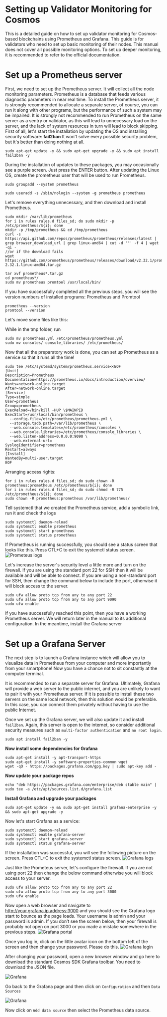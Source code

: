 # Setting up Validator Monitoring for Cosmos #
This is a detailed guide on how to set up validator monitoring for Cosmos-based blockchains using Prometheus and Grafana.
This guide is for validators who need to set up basic monitoring of their nodes. This manual does not cover all possible monitoring options. 
To set up deeper monitoring, it is recommended to refer to the official documentation.
# Set up a Prometheus server #
First, we need to set up the Prometheus server. 
It will collect all the node monitoring parameters. Prometheus is a database that feeds various diagnostic parameters in near real time.
To install the Prometheus server, it is strongly recommended to allocate a separate server, of course, you can run it along with other programs, but the performance of such a system may be impaired. It is strongly not recommended to run Prometheus on the same server as a sentry or validator, as this will lead to unnecessary load on the server, and the lack of system resources in turn will lead to block skipping.
First of all, let's start the installation by updating the OS and installing security software: **fail2ban**
It won't solve every possible security problem, but it's better than doing nothing at all.
```
sudo apt-get update -y && sudo apt-get upgrade -y && sudo apt install fail2ban -y
```
During the installation of updates to these packages, you may occasionally see a purple screen. Just press the ENTER button.
After updating the Linux OS, create the prometheus user that will be used to run Prometheus.
```
sudo groupadd --system prometheus

sudo useradd -s /sbin/nologin --system -g prometheus prometheus
```
Let's remove everything unnecessary, and then download and install Prometheus.
```
sudo mkdir /var/lib/prometheus
for i in rules rules.d files_sd; do sudo mkdir -p /etc/prometheus/${i}; done
mkdir -p /tmp/prometheus && cd /tmp/prometheus
curl -s https://api.github.com/repos/prometheus/prometheus/releases/latest | grep browser_download_url | grep linux-amd64 | cut -d '"' -f 4 | wget -qi -
//or if the download fails
wget https://github.com/prometheus/prometheus/releases/download/v2.32.1/prometheus-2.32.1.linux-amd64.tar.gz

tar xvf prometheus*.tar.gz
cd prometheus*/
sudo mv prometheus promtool /usr/local/bin/
```
If you have successfully completed all the previous steps,
you will see the version numbers of installed programs: Prometheus and Promtool
```
prometheus --version
promtool --version
```
Let's move some files like this:

While in the tmp folder, run
```
sudo mv prometheus.yml /etc/prometheus/prometheus.yml
sudo mv consoles/ console_libraries/ /etc/prometheus/
```
Now that all the preparatory work is done, you can set up Prometheus as a service so that it runs all the time!
```
sudo tee /etc/systemd/system/prometheus.service<<EOF
[Unit]
Description=Prometheus
Documentation=https://prometheus.io/docs/introduction/overview/
Wants=network-online.target
After=network-online.target
[Service]
Type=simple
User=prometheus
Group=prometheus
ExecReload=/bin/kill -HUP \$MAINPID
ExecStart=/usr/local/bin/prometheus \
  --config.file=/etc/prometheus/prometheus.yml \
  --storage.tsdb.path=/var/lib/prometheus \
  --web.console.templates=/etc/prometheus/consoles \
  --web.console.libraries=/etc/prometheus/console_libraries \
  --web.listen-address=0.0.0.0:9090 \
  --web.external-url=
SyslogIdentifier=prometheus
Restart=always
[Install]
WantedBy=multi-user.target
EOF
```
Arranging access rights:
```
for i in rules rules.d files_sd; do sudo chown -R prometheus:prometheus /etc/prometheus/${i}; done
for i in rules rules.d files_sd; do sudo chmod -R 775 /etc/prometheus/${i}; done
sudo chown -R prometheus:prometheus /var/lib/prometheus/
```
Tell systemctl that we created the Prometheus service, add a symbolic link, run it and check the logs
```
sudo systemctl daemon-reload
sudo systemctl enable prometheus
sudo systemctl start prometheus
sudo systemctl status prometheus
```
If Prometheus is running successfully, you should see a status screen that looks like this. Press CTL+C to exit the systemctl status screen.
![Prometeus logs](https://miro.medium.com/max/700/1*TYE67j8UZfUIl1OtpBDIIg.png "Log")

Let's increase the server's security level a little more and turn on the firewall.
If you are using the standard port 22 for SSH then it will be available and will be able to connect. If you are using a non-standard port for SSH, then change the command below to include the port, otherwise it will block access to the server.
```
sudo ufw allow proto tcp from any to any port 22
sudo ufw allow proto tcp from any to any port 9090
sudo ufw enable
```
If you have successfully reached this point, then you have a working Prometheus server. We will return later in the manual to its additional configuration. In the meantime, install the Grafana server

# Set up a Grafana Server #
The next step is to launch a Grafana instance which will allow you to visualize data in Prometheus from your computer and more importantly from your smartphone! Now you have a chance not to sit constantly at the computer terminal.

It is recommended to run a separate server for Grafana. Ultimately, Grafana will provide a web server to the public internet, and you are unlikely to want to pair it with your Prometheus server. If it is possible to install these two servers on the same local network, then this solution would be preferable. In this case, you can connect them privately without having to use the public Internet.

Once we set up the Grafana server, we will also update it and install ```fail2ban```. Again, this server is open to the internet, so consider additional security measures such as ```multi-factor authentication``` and ```no root login```.
```
sudo apt install fail2ban -y
```
**Now install some dependencies for Grafana**
```
sudo apt-get install -y apt-transport-https
sudo apt-get install -y software-properties-common wget
wget -qO - https://packages.grafana.com/gpg.key | sudo apt-key add -
```
**Now update your package repos**
```
echo "deb https://packages.grafana.com/enterprise/deb stable main" | sudo tee -a /etc/apt/sources.list.d/grafana.list
```
**Install Grafana and upgrade your packages**
```
sudo apt-get update -y && sudo apt-get install grafana-enterprise -y && sudo apt-get upgrade -y
```
Now let's start Grafana as a service:
```
sudo systemctl daemon-reload
sudo systemctl enable grafana-server
sudo systemctl start grafana-server
sudo systemctl status grafana-server
```
If the installation was successful, you will see the following picture on the screen. Press CTL+C to exit the systemctl status screen.
![Grafana logs](https://miro.medium.com/max/700/1*IVTzT2D9cawk2rQq-HdwpA.png "Log")

Just like the Prometeus server, let's configure the firewall. If you are not using port 22 then change the below command otherwise you will block access to your server.
```
sudo ufw allow proto tcp from any to any port 22
sudo ufw allow proto tcp from any to any port 3000
sudo ufw enable
```
Now open a web browser and navigate to http://your.grafana.ip.address:3000 and you should see the Grafana logo start to bounce as the page loads. Your username is admin and your password is admin. If you don’t see the screen below, then your firewall is probably not open on port 3000 or you made a mistake somewhere in the previous steps.
![Grafana portal](https://miro.medium.com/max/580/1*T2Oul2EXu8GPAl7aoSUCMw.png "Portal")

Once you log in, click on the little avatar icon on the bottom left of the screen and then change your password. Please do this.
![Grafana login](https://miro.medium.com/max/414/1*4tpC-Mh3w7UJQ-nhe92FcQ.png "Login")

After changing your password, open a new browser window and go here to download the standard Cosmos SDK Grafana toolbar. 
You need to download the JSON file.

![Grafana](https://miro.medium.com/max/700/1*NwtCIAlPjraQTt34RNBXHg.png "Dashdoard")

Go back to the Grafana page and then click on ```Configuration``` and then ```Data Sources```

![Grafana](https://miro.medium.com/max/414/1*g4cT7b2xGy119KzC7zedRA.png "Dashdoard")

Now click on ```Add data source``` then select the Prometheus data source.
